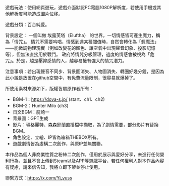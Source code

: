 遊戲玩法：使用網頁遊玩，遊戲介面默認PC電腦1080P解析度，若使用手機或其他解析度可能造成圖片位移。

遊戲分類：百合純愛。

背景設定：
一個叫做 埃露芙塔（Eluftha） 的世界，一切情感皆可產生魔力，稱為「情咒」。
情咒不需要吟唱，情感到達某種閾值時，自然會轉化為「輕魔法」——能微調物理現實（例如改變花的顏色、讓空氣中出現聲音幻象、投影記憶等），但無法直接用於戰鬥。
政府將情咒分級管理，過度的情感會被視為「危咒」。於是，越是壓抑感情的人，越容易擁有強大的情咒潛力。

注意事項：若出現聲音不同步、背景圖消失、人物圖消失、轉圈好幾分鐘，是因為此小說是放置在github空間中，有免費流量限制，很容易就爆掉了。

所使用素材來源如下，版權皆屬原作者所有：
- BGM-1：https://dova-s.jp/ (start、ch1、ch2)
- BGM-2：Hunter Milo (ch3)
- 日文BGM：龍崎一
- 背景圖：GPT生成
- 影片：瑪格麗特、森森鈴蘭直播檔中擷取，為了劇情需要，部分影片有替換BGM。
- 角色設定、立繪、IP皆為箱箱THEBOX所有。
- 遊戲劇情皆為虛構二次創作，與原IP並無關聯。

本作品為個人非商業性質之粉絲二次創作，僅用於展示與愛好分享，未進行任何營利行為，並且不會上傳到Steam以及APP等遊戲平台，若任何權利人對本作品內容有疑慮，請來信告知，我將立即下架並停止使用。

聯繫方式：https://x.com/Yi_yuss













